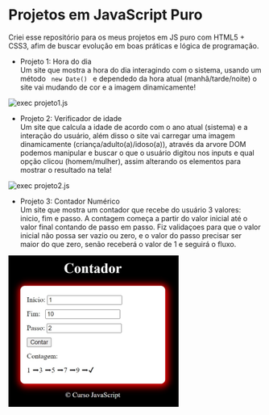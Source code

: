 # Projetos em JavaScript Puro
Criei esse repositório para os meus projetos em JS puro com HTML5 + CSS3, afim de buscar evolução em boas práticas e lógica de programação.

- Projeto 1: Hora do dia <br>
Um site que mostra a hora do dia interagindo com o sistema, usando um método <code> new Date() </code> e dependedo da hora atual (manhã/tarde/noite) o site vai mudando de cor e a imagem dinamicamente!
<img src="https://media.giphy.com/media/jQ3TkM30EfM8tnML5u/giphy.gif" alt="exec projeto1.js"/>

- Projeto 2: Verificador de idade <br>
Um site que calcula a idade de acordo com o ano atual (sistema) e a interação do usuário, além disso o site vai carregar uma imagem dinamicamente (criança/adulto(a)/idoso(a)), através da arvore DOM podemos manipular e buscar o que o usuário digitou nos inputs e qual opção clicou (homem/mulher), assim alterando os elementos para mostrar o resultado na tela!
<img src="https://media.giphy.com/media/kO3cNkDqdGPj3uQQ2R/giphy.gif" alt="exec projeto2.js"/>

- Projeto 3: Contador Numérico <br>
Um site que mostra um contador que recebe do usuário 3 valores: inicio, fim e passo. A contagem começa a partir do valor inicial até o valor final contando de passo em passo. Fiz validaçoes para que o valor inicial não possa ser vazio ou zero, e o valor do passo precisar ser maior do que zero, senão receberá o valor de 1 e seguirá o fluxo. <br>
<img src="./contadornumerico/img/contador.png" widht="450" height="300" alt="exec projeto3.js"/>